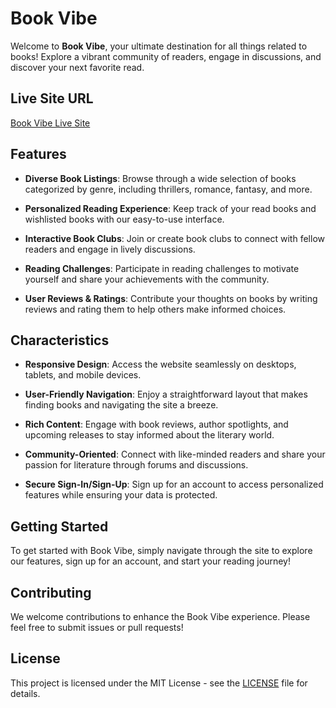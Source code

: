 # Book Vibe

Welcome to **Book Vibe**, your ultimate destination for all things related to books! Explore a vibrant community of readers, engage in discussions, and discover your next favorite read.

## Live Site URL
[Book Vibe Live Site](https://your-live-site-url.com)

## Features
- **Diverse Book Listings**: Browse through a wide selection of books categorized by genre, including thrillers, romance, fantasy, and more.
  
- **Personalized Reading Experience**: Keep track of your read books and wishlisted books with our easy-to-use interface.

- **Interactive Book Clubs**: Join or create book clubs to connect with fellow readers and engage in lively discussions.

- **Reading Challenges**: Participate in reading challenges to motivate yourself and share your achievements with the community.

- **User Reviews & Ratings**: Contribute your thoughts on books by writing reviews and rating them to help others make informed choices.

## Characteristics
- **Responsive Design**: Access the website seamlessly on desktops, tablets, and mobile devices.
  
- **User-Friendly Navigation**: Enjoy a straightforward layout that makes finding books and navigating the site a breeze.

- **Rich Content**: Engage with book reviews, author spotlights, and upcoming releases to stay informed about the literary world.

- **Community-Oriented**: Connect with like-minded readers and share your passion for literature through forums and discussions.

- **Secure Sign-In/Sign-Up**: Sign up for an account to access personalized features while ensuring your data is protected.

## Getting Started
To get started with Book Vibe, simply navigate through the site to explore our features, sign up for an account, and start your reading journey!

## Contributing
We welcome contributions to enhance the Book Vibe experience. Please feel free to submit issues or pull requests!

## License
This project is licensed under the MIT License - see the [LICENSE](LICENSE) file for details.
